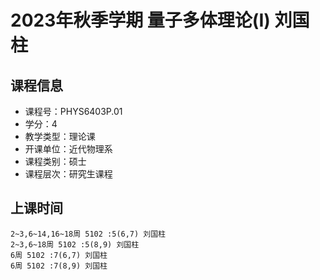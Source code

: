 # 2023年秋季学期 量子多体理论(I) 刘国柱






## 课程信息

- 课程号：PHYS6403P.01
- 学分：4
- 教学类型：理论课
- 开课单位：近代物理系
- 课程类别：硕士
- 课程层次：研究生课程

## 上课时间

```
2~3,6~14,16~18周 5102 :5(6,7) 刘国柱
2~3,6~18周 5102 :5(8,9) 刘国柱
6周 5102 :7(6,7) 刘国柱
6周 5102 :7(8,9) 刘国柱
```

